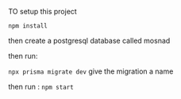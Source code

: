 TO setup this project 

``npm install``

then create a postgresql database called mosnad

then run:

``npx prisma migrate dev``
give the migration a name 

then run :
``npm start``
